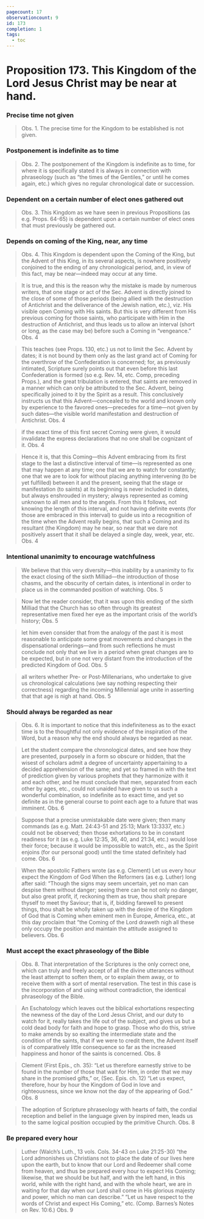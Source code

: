 ```yaml
---
pagecount: 17
observationcount: 9
id: 173
completion: 1
tags:
  - toc
---
```

# Proposition 173. This Kingdom of the Lord Jesus Christ may be near at hand.
### Precise time not given
>Obs. 1. The precise time for the Kingdom to be established is not given.
### Postponement is indefinite as to time
>Obs. 2. The postponement of the Kingdom is indefinite as to time, for where it is specifically stated it is always in connection with phraseology (such as “the times of the Gentiles,” or until he comes again, etc.) which gives no regular chronological date or succession.
### Dependent on a certain number of elect ones gathered out
>Obs. 3. This Kingdom as we have seen in previous Propositions (as e.g. Props. 64-65) is dependent upon a certain number of elect ones that must previously be gathered out.
### Depends on coming of the King, near, any time
>Obs. 4. This Kingdom is dependent upon the Coming of the King, but the Advent of this King, in its several aspects, is nowhere positively conjoined to the ending of any chronological period, and, in view of this fact, may be near—indeed may occur at any time.

>It is true, and this is the reason why the mistake is made by numerous writers, that one stage or act of the Sec. Advent is directly joined to the close of some of those periods (being allied with the destruction of Antichrist and the deliverance of the Jewish nation, etc.), viz. His visible open Coming with His saints. But this is very different from His previous coming for those saints, who participate with Him in the destruction of Antichrist, and thus leads us to allow an interval (short or long, as the case may be) before such a Coming in “vengeance.”
>Obs. 4

>This teaches (see Props. 130, etc.) us not to limit the Sec. Advent by dates; it is not bound by them only as the last grand act of Coming for the overthrow of the Confederation is concerned; for, as previously intimated, Scripture surely points out that even before this last Confederation is formed (so e.g. Rev. 14, etc. Comp, preceding Props.), and the great tribulation is entered, that saints are removed in a manner which can only be attributed to the Sec. Advent, being specifically joined to it by the Spirit as a result. This conclusively instructs us that this Advent—concealed to the world and known only by experience to the favored ones—precedes for a time—not given by such dates—the visible world manifestation and destruction of Antichrist.
>Obs. 4

>if the exact time of this first secret Coming were given, it would invalidate the express declarations that no one shall be cognizant of it.
>Obs. 4

>Hence it is, that this Coming—this Advent embracing from its first stage to the last a distinctive interval of time—is represented as one that may happen at any time; one that we are to watch for constantly; one that we are to look for without placing anything intervening (to be yet fulfilled) between it and the present, seeing that the stage or manifestation (to saints) at its beginning is never included in dates, but always enshrouded in mystery; always represented as coming unknown to all men and to the angels. From this it follows, not knowing the length of this interval, and not having definite events (for those are embraced in this interval) to guide us into a recognition of the time when the Advent really begins, that such a Coming and its resultant (the Kingdom) may he near, so near that we dare not positively assert that it shall be delayed a single day, week, year, etc.
>Obs. 4

### Intentional unanimity to encourage watchfulness
>We believe that this very diversity—this inability by a unanimity to fix the exact closing of the sixth Milliad—the introduction of those chasms, and the obscurity of certain dates, is intentional in order to place us in the commanded position of watching.
>Obs. 5

>Now let the reader consider, that it was upon this ending of the sixth Milliad that the Church has so often through its greatest representative men fixed her eye as the important crisis of the world’s history;
>Obs. 5

>let him even consider that from the analogy of the past it is most reasonable to anticipate some great movements and changes in the dispensational orderings—and from such reflections he must conclude not only that we live in a period when great changes are to be expected, but in one not very distant from the introduction of the predicted Kingdom of God.
>Obs. 5

>all writers whether Pre- or Post-Millenarians, who undertake to give us chronological calculations (we say nothing respecting their correctness) regarding the incoming Millennial age unite in asserting that that age is nigh at hand.
>Obs. 5
### Should always be regarded as near
>Obs. 6. It is important to notice that this indefiniteness as to the exact time is to the thoughtful not only evidence of the inspiration of the Word, but a reason why the end should always be regarded as near.

>Let the student compare the chronological dates, and see how they are presented, purposely in a form so obscure or hidden, that the wisest of scholars admit a degree of uncertainty appertaining to a decided apprehension of the same; and yet so framed in with the text of prediction given by various prophets that they harmonize with it and each other, and he must conclude that men, separated from each other by ages, etc., could not unaided have given to us such a wonderful combination, so indefinite as to exact time, and yet so definite as in the general course to point each age to a future that was imminent.
>Obs. 6

>Suppose that a precise unmistakable date were given; then many commands (as e.g. Matt. 24:43-51 and 25:13; Mark 13:3337, etc.) could not be observed; then those exhortations to be in constant readiness for it (as e.g. Luke 12:35, 36, 40, and 21:34, etc.) would lose their force; because it would be impossible to watch, etc., as the Spirit enjoins (for our personal good) until the time stated definitely had come.
>Obs. 6

>When the apostolic Fathers wrote (as e.g. Clement) Let us every hour expect the Kingdom of God When the Reformers (as e.g. Luther) long after said: “Though the signs may seem uncertain, yet no man can despise them without danger; seeing there can be not only no danger, but also great profit, if, reckoning them as true, thou shalt prepare thyself to meet thy Saviour; that is, if, bidding farewell to present things, thou shalt be wholly taken up with the desire of the Kingdom of God that is Coming when eminent men in Europe, America, etc., at this day proclaim that “the Coming of the Lord draweth nigh all these only occupy the position and maintain the attitude assigned to believers.
>Obs. 6
### Must accept the exact phraseology of the Bible
>Obs. 8. That interpretation of the Scriptures is the only correct one, which can truly and freely accept of all the divine utterances without the least attempt to soften them, or to explain them away, or to receive them with a sort of mental reservation. The test in this case is the incorporation of and using without contradiction, the identical phraseology of the Bible.

>An Eschatology which leaves out the biblical exhortations respecting the newness of the day of the Lord Jesus Christ, and our duty to watch for it, really takes the life out of the subject, and gives us but a cold dead body for faith and hope to grasp. Those who do this, strive to make amends by so exalting the intermediate state and the condition of the saints, that if we were to credit them, the Advent itself is of comparatively little consequence so far as the increased happiness and honor of the saints is concerned.
>Obs. 8

>Clement (First Epis., ch. 35): “Let us therefore earnestly strive to be found in the number of those that wait for Him, in order that we may share in the promised gifts,” or, (Sec. Epis. ch. 12) “Let us expect, therefore, hour by hour the Kingdom of God in love and righteousness, since we know not the day of the appearing of God.”
>Obs. 8

>The adoption of Scripture phraseology with hearts of faith, the cordial reception and belief in the language given by inspired men, leads us to the same logical position occupied by the primitive Church.
>Obs. 8
### Be prepared every hour
>Luther (Walch’s Luth., 13 vols. Cols. 34-43 on Luke 21:25-30) “the Lord admonishes us Christians not to place the date of our lives here upon the earth, but to know that our Lord and Redeemer shall come from heaven, and thus be prepared every hour to expect His Coming; likewise, that we should be but half, and with the left hand, in this world, while with the right hand, and with the whole heart, we are in waiting for that day when our Lord shall come in His glorious majesty and power, which no man can describe.” “Let us have respect to the words of Christ and expect His Coming,” etc. (Comp. Barnes’s Notes on Rev. 10:6.)
>Obs. 9

